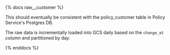 {% docs raw__customer %}

This should eventually be consistent with the policy_customer table in Policy Service's Postgres DB.

The raw data is incrementally loaded into GCS daily based on the `change_at` column and partitioned by day.

{% enddocs %}